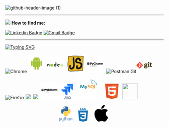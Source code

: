 
![github-header-image (1)](https://user-images.githubusercontent.com/125944293/222014371-0c7f1aff-4383-4c2f-bbfc-b6c50eb342c7.png)

____
<img src="https://user-images.githubusercontent.com/125944293/222006218-834e20bd-2f17-4d57-85df-b348cdec41f9.gif" width="70"/> **How to find me:**<div id="badges">
  
[![Linkedin Badge](https://img.shields.io/badge/-Olesia_Nikolaenko-blue?style=flat-square&logo=Linkedin&logoColor=white&link=https://https://www.linkedin.com/in/olesia-nikolaenko/)](https://www.linkedin.com/in/olesia-nikolaenko/)        [![Gmail Badge](https://img.shields.io/badge/-evavictorn@gmail.com-c14438?style=flat-square&logo=Gmail&logoColor=white&link=mailto:evavictorn@gmail.com)](mailto:evavictorn@gmail.com)
____

<a align="center" href="https://git.io/typing-svg"><img src="https://readme-typing-svg.demolab.com?font=IBM+Plex+Sans&weight=700&size=28&duration=1800&pause=3000&color=0E85F7&background=6ECF4200&center=true&vCenter=true&multiline=true&width=600&height=53&lines=🛠+Technologies+and+tools:" alt="Typing SVG" /></a> 
</div>

<img src="https://media.giphy.com/media/m3DAD130BjRYNisG0P/giphy.gif" title="Chrome" alt="Chrome" width="50" height="50"/>                              <img src="https://github.com/devicons/devicon/blob/master/icons/android/android-original-wordmark.svg" title="Android" alt="Android" width="55"/>       <img src="https://github.com/devicons/devicon/blob/master/icons/nodejs/nodejs-original-wordmark.svg" title="NodeJS" alt="NodeJS" width="55" height="55"/>&nbsp;
<img src="https://raw.githubusercontent.com/MaruanBO/MaruanBO/master/assets/javascript.gif" title="JS" alt="JS" width="60"/>                            <img src="https://github.com/devicons/devicon/blob/master/icons/pycharm/pycharm-original-wordmark.svg" title="PyCharm" alt="PyCharm" width="55"/>&nbsp;
<img src="https://camo.githubusercontent.com/93b32389bf746009ca2370de7fe06c3b5146f4c99d99df65994f9ced0ba41685/68747470733a2f2f7777772e766563746f726c6f676f2e7a6f6e652f6c6f676f732f676574706f73746d616e2f676574706f73746d616e2d69636f6e2e737667" title="Postman" alt="Postman" width="50" height="50"/>               Git<img src="https://raw.githubusercontent.com/github/explore/80688e429a7d4ef2fca1e82350fe8e3517d3494d/topics/git/git.png" width="50" height="50" />&nbsp; &nbsp; &nbsp; &nbsp;
<img src="https://media.giphy.com/media/3o7qE1182TDor4jIiI/giphy.gif" title="Firefox" alt="Firefox" width="70" height="50"/> 
<img src="https://cdn.jsdelivr.net/gh/devicons/devicon/icons/safari/safari-original.svg" width="45"/>&nbsp; 
<img src="https://cdn.jsdelivr.net/gh/devicons/devicon/icons/slack/slack-original.svg" width="45"/>&nbsp;
<img src="https://github.com/devicons/devicon/blob/master/icons/webstorm/webstorm-original-wordmark.svg" title="Webstorm" alt="Webstorm" width="55"/>&nbsp;<img src="https://github.com/devicons/devicon/raw/master/icons/jira/jira-original-wordmark.svg" title="Jira" alt="Jira" width="50"/> 
<img src="https://raw.githubusercontent.com/MaruanBO/MaruanBO/master/assets/mysql.gif" height="80" />&nbsp;
<img src="https://github.com/devicons/devicon/blob/master/icons/html5/html5-original.svg" title="HTML5" alt="HTML" width="50" height="50"/>&nbsp;
<img src="https://upload.wikimedia.org/wikipedia/commons/thumb/d/d5/Selenium_Logo.png/861px-Selenium_Logo.png?20200511151950" width="50" height="50" />  &nbsp; 

<p align="center">
<img src="https://github.com/devicons/devicon/blob/master/icons/python/python-original-wordmark.svg" title="Python" alt="Python" width="50" height="50"/>&nbsp;                                                                                                                                       <img src="https://github.com/devicons/devicon/blob/master/icons/css3/css3-plain-wordmark.svg"  title="CSS3" alt="CSS" width="45" height="45"/>&nbsp;    <img src="https://github.com/devicons/devicon/blob/master/icons/apple/apple-original.svg" title="Apple" alt="Apple" width="55"/>&nbsp;
 </p>

